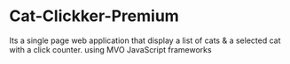 # Cat-Clickker-Premium
 Its a single page web application that display a list of cats &amp; a selected cat with a click counter. using MVO JavaScript frameworks 
